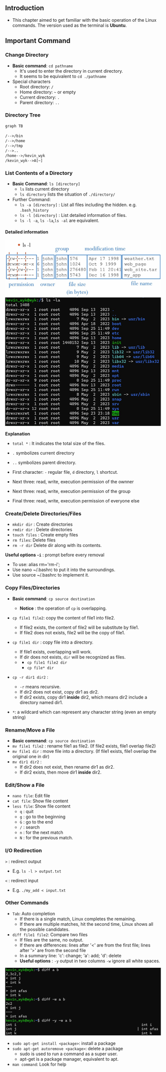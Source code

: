 ## Introduction

- This chapter aimed to get familiar with the basic operation of the Linux commands. The version used as the terminal is **Ubuntu**.

## Important Command

### Change Directory

- **Basic command**: ``cd pathname`` 
  - It's used to enter the directory in current directory.
  - It seems to be equivalent to ``cd ./pathname``
- Special characters
  - Root directory: ``/``
  - Home directory: ``~`` or empty
  - Current directory: ``.``
  - Parent directory: ``..``

### Directory Tree

```mermaid
graph TB

/-->/bin
/-->/home
/-->/tmp
/-->..
/home-->/kevin_wyk
/kevin_wyk-->A[~]

```

### List Contents of a Directory

- **Basic Command**: ``ls [directory]``
  - ``ls`` lists current directory 
  -  ``ls directory`` lists the situation of ``./directory/``
- Further Command:
  - ``ls -a [directory]`` : List all files including the hidden. e.g. ``.bash_history``
  - ``ls -l [directory]`` : List detailed information of files.
  - ``ls -l -a``, ``ls -la``,``ls -al`` are equivalent.
  
#### Detailed information
![](picture/1.jpg)
![](picture/2.jpg)

**Explanation**

- `total *` : It indicates the total size of the files.

- ``.`` symbolizes current directory
-  ``..`` symbolizes parent directory.

-  First character: `-` regular file, `d` directory, `l` shortcut.
-  Next three: read, write, execution permission of the ownner
-  Next three: read, write, execution permission of the group
-  Final three: read, write, execution permission of everyone else

### Create/Delete Directories/Files

- `mkdir dir` : Create directories
- `rmdir dir` : Delete directories
- `touch files` : Create empty files
- `rm files`: Delete files
- `rm -r dir` Delete dir along with its contents.

**Useful options `-i`** : prompt before every removal

- To use: alias rm='rm-i';
- Use nano ~/.bashrc to put it into the surroundings.
- Use source ~/.bashrc to implement it.

### Copy Files/Directories

- **Basic command**: `cp source destination`
  - **Notice** : the operation of `cp` is overlapping.

- `cp file1 file2`: copy the content of file1 into file2.
  - If file2 exists, the content of file2 will be substitute by file1.
  - If file2 does not exists, file2 will be the copy of file1.
  
- `cp file1 dir` : copy file into a directory.
  - If file1 exists, overlapping will work.
  - If dir does not exists, `dir` will be recognized as files.
  - - `cp file1 file2 dir`
    - `cp file* dir`
- `cp -r dir1 dir2` :
  - `-r` means recursive.
  - If dir2 does not exist, copy dir1 as dir2.
  -  If dir2 exists, copy dir1 **inside** dir2, which means dir2 include a directory named dir1.
-  `*`: a wildcard which can represent any character string (even an empty string)

### Rename/Move a File 

- **Basic command**: `cp source destination`
- `mv file1 file2` : rename file1 as file2. (If file2 exists, file1 overlap file2)
- `mv file1 dir` : move file into a directory. (If file1 exists, file1 overlap the original one in dir)
- `mv dir1 dir2` :  
  - If dir2 does not exist, then rename dir1 as dir2. 
  - If dir2 exists, then move dir1 **inside** dir2.

### Edit/Show a File

- `nano file`: Edit file
- `cat file`: Show file content
- `less file`: Show file content
  - `q` : quit
  - `g` : go to the beginning
  - `G` : go to the end
  - `/` : search
  - `n` : for the next match
  - `N` : for the previous match.

### I/O Redirection

`>` : redirect output
- E.g. `ls -l > output.txt`

`<` : redirect input
- E.g. `./my_add < input.txt`

### Other Commands

- `Tab`: Auto completion
  -  If there is a single match, Linux completes the remaining.
  -  If there are multiple matches, hit the second time, Linux shows all the possible candidates.
- `diff file1 file2`: Compare two files
  -  If files are the same, no output.
  -  If there are differences: lines after '<' are from the first file; lines after '>' are from the second file
  -  In a summary line: 'c': change;  'a': add;  'd': delete
  -  **Useful options** : `-y` output in two columns `-w` ignore all white spaces.
  
![](picture/3.jpg)  

- `sudo apt-get install <package>`: install a package
- `sudo apt-get autoremove <package>`: delete a package
  -  sudo is used to run a command as a super user.
  -  apt-get is a package manager, equivalent to apt.
- `man command`: Look for help